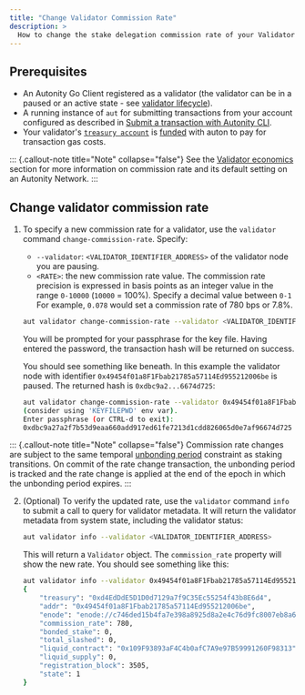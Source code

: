 ```yaml
---
title: "Change Validator Commission Rate"
description: >
  How to change the stake delegation commission rate of your Validator node on an Autonity network
---
```


## Prerequisites

- An Autonity Go Client registered as a validator (the validator can be in a paused or an active state - see [validator lifecycle](/concepts/validator/#validator-lifecycle)).
- A running instance of `aut` for submitting transactions from your account configured as described in [Submit a transaction with Autonity CLI](/account-holders/submit-trans-aut/).
- Your validator's [`treasury account`](/concepts/validator/#treasury-account) is [funded](/account-holders/fund-acct/) with auton to pay for transaction gas costs.

::: {.callout-note title="Note" collapse="false"}
See the [Validator economics](/concepts/validator/#validator-economics) section for more information on commission rate and its default setting on an Autonity Network.
:::


## Change validator commission rate

1. To specify a new commission rate for a validator, use the `validator` command `change-commission-rate`. Specify:

	- `--validator`: `<VALIDATOR_IDENTIFIER_ADDRESS>` of the validator node you are pausing.
	- `<RATE>`: the new commission rate value. The commission rate precision is expressed in basis points as an integer value in the range `0-10000` (`10000` = 100%). Specify a decimal value between `0-1` For example, `0.078` would set a commission rate of 780 bps or 7.8%.

    ```bash
    aut validator change-commission-rate --validator <VALIDATOR_IDENTIFIER_ADDRESS> <RATE> | aut tx sign - | aut tx send -
    ```

    You will be prompted for your passphrase for the key file. Having entered the password, the transaction hash will be returned on success.
    
    You should see something like beneath. In this example the validator node with identifier `0x49454f01a8F1Fbab21785a57114Ed955212006be` is paused. The returned hash is `0xdbc9a2...6674d725`:
    
    ```bash
    aut validator change-commission-rate --validator 0x49454f01a8F1Fbab21785a57114Ed955212006be 0.078 | aut tx sign - | aut tx send -
    (consider using 'KEYFILEPWD' env var).
    Enter passphrase (or CTRL-d to exit): 
    0xdbc9a27a2f7b53d9eaa660add917ed61fe7213d1cdd826065d0e7af96674d725
	```

::: {.callout-note title="Note" collapse="false"}
Commission rate changes are subject to the same temporal [unbonding period](/concepts/staking/#unbondingperiod) constraint as staking transitions. On commit of the rate change transaction, the unbonding period is tracked and the rate change is applied at the end of the epoch in which the unbonding period expires.
:::


2. (Optional) To verify the updated rate, use the `validator` command `info` to submit a call to query for validator metadata. It will return the validator metadata from system state, including the validator status:

	```bash
    aut validator info --validator <VALIDATOR_IDENTIFIER_ADDRESS>
    ```

    This will return a `Validator` object. The `commission_rate` property will show the new rate. You should see something like this:

    ```bash
	aut validator info --validator 0x49454f01a8F1Fbab21785a57114Ed955212006be
	{
		"treasury": "0xd4EdDdE5D1D0d7129a7f9C35Ec55254f43b8E6d4",
		"addr": "0x49454f01a8F1Fbab21785a57114Ed955212006be",
		"enode": "enode://c746ded15b4fa7e398a8925d8a2e4c76d9fc8007eb8a6b8ad408a18bf66266b9d03dd9aa26c902a4ac02eb465d205c0c58b6f5063963fc752806f2681287a915@51.89.151.55:30304",
		"commission_rate": 780,
		"bonded_stake": 0,
		"total_slashed": 0,
		"liquid_contract": "0x109F93893aF4C4b0afC7A9e97B59991260F98313",
		"liquid_supply": 0,
		"registration_block": 3505,
		"state": 1
	}
    ```
